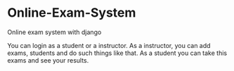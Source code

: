 # Online-Exam-System

Online exam system with django

You can login as a student or a instructor. As a instructor, you can add exams, students and do such things like that. As a student you can take this exams and see your results.

